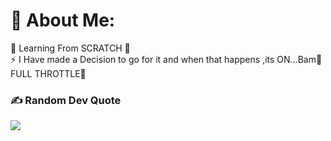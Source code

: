 # 💫 About Me:
🔭 Learning From SCRATCH 🌱<br>⚡ I Have made a Decision to go for it and when that happens ,its ON...Bam👊 FULL THROTTLE💨 

### ✍️ Random Dev Quote
![](https://quotes-github-readme.vercel.app/api?type=horizontal&theme=radical)

<!-- Proudly created with GPRM ( https://gprm.itsvg.in ) -->
